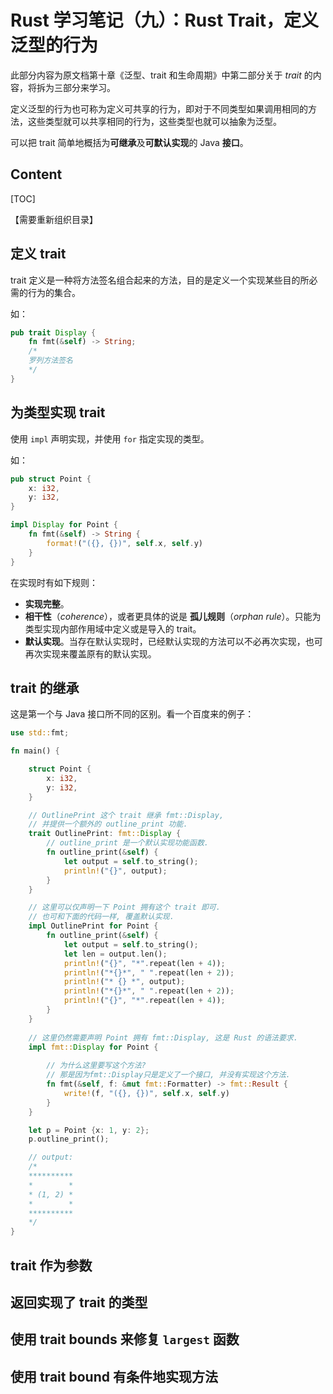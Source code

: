 # Rust 学习笔记（九）：Rust Trait，定义泛型的行为

此部分内容为原文档第十章《泛型、trait 和生命周期》中第二部分关于 *trait* 的内容，将拆为三部分来学习。

定义泛型的行为也可称为定义可共享的行为，即对于不同类型如果调用相同的方法，这些类型就可以共享相同的行为，这些类型也就可以抽象为泛型。

可以把 trait 简单地概括为**可继承**及**可默认实现**的 Java **接口**。

## Content

[TOC]

【需要重新组织目录】

## 定义 trait

trait 定义是一种将方法签名组合起来的方法，目的是定义一个实现某些目的所必需的行为的集合。

如：

```rust
pub trait Display {
	fn fmt(&self) -> String;
    /*
    罗列方法签名
    */
}
```



## 为类型实现 trait

使用 `impl` 声明实现，并使用 `for` 指定实现的类型。

如：

```rust
pub struct Point {
	x: i32,
	y: i32,
}

impl Display for Point {
	fn fmt(&self) -> String {
        format!("({}, {})", self.x, self.y)
    }
}
```

在实现时有如下规则：

- **实现完整**。
- **相干性**（*coherence*），或者更具体的说是 **孤儿规则**（*orphan rule*）。只能为类型实现内部作用域中定义或是导入的 trait。
- **默认实现**。当存在默认实现时，已经默认实现的方法可以不必再次实现，也可再次实现来覆盖原有的默认实现。

## trait 的继承

这是第一个与 Java 接口所不同的区别。看一个百度来的例子：

```rust
use std::fmt;

fn main() {

    struct Point {
        x: i32,
        y: i32,
    }

    // OutlinePrint 这个 trait 继承 fmt::Display, 
    // 并提供一个额外的 outline_print 功能.
    trait OutlinePrint: fmt::Display {
        // outline_print 是一个默认实现功能函数.
        fn outline_print(&self) {
            let output = self.to_string();
            println!("{}", output);
        }
    }

    // 这里可以仅声明一下 Point 拥有这个 trait 即可.
    // 也可和下面的代码一样, 覆盖默认实现.
    impl OutlinePrint for Point {
        fn outline_print(&self) {
            let output = self.to_string();
            let len = output.len();
            println!("{}", "*".repeat(len + 4));
            println!("*{}*", " ".repeat(len + 2));
            println!("* {} *", output);
            println!("*{}*", " ".repeat(len + 2));
            println!("{}", "*".repeat(len + 4));
        }
    }
    
    // 这里仍然需要声明 Point 拥有 fmt::Display, 这是 Rust 的语法要求.
    impl fmt::Display for Point {
        
        // 为什么这里要写这个方法?
        // 那是因为fmt::Display只是定义了一个接口, 并没有实现这个方法.
        fn fmt(&self, f: &mut fmt::Formatter) -> fmt::Result {
            write!(f, "({}, {})", self.x, self.y)
        }
    }

    let p = Point {x: 1, y: 2};
    p.outline_print();

    // output:
    /*
    **********
    *        *
    * (1, 2) *
    *        *
    **********
    */
}
```



## trait 作为参数



## 返回实现了 trait 的类型



## 使用 trait bounds 来修复 `largest` 函数



## 使用 trait bound 有条件地实现方法



